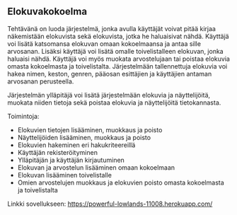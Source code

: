 ## Elokuvakokoelma

Tehtävänä on luoda järjestelmä, jonka avulla käyttäjät voivat pitää kirjaa näkemistään elokuvista sekä elokuvista, jotka he haluaisivat nähdä. Käyttäjä voi lisätä katsomansa elokuvan omaan kokoelmaansa ja antaa sille arvosanan. Lisäksi käyttäjä voi lisätä omalle toivelistalleen elokuvan, jonka haluaisi nähdä. Käyttäjä voi myös muokata arvostelujaan tai poistaa elokuvia omasta kokoelmasta ja toivelistalta. Järjestelmään tallennettuja elokuvia voi hakea nimen, keston, genren, pääosan esittäjien ja käyttäjien antaman arvosanan perusteella.

Järjestelmän ylläpitäjä voi lisätä järjestelmään elokuvia ja näyttelijöitä, muokata niiden tietoja sekä poistaa elokuvia ja näyttelijöitä tietokannasta.

Toimintoja:
- Elokuvien tietojen lisääminen, muokkaus ja poisto
- Näyttelijöiden lisääminen, muokkaus ja poisto
- Elokuvien hakeminen eri hakukriteereillä
- Käyttäjän rekisteröityminen
- Ylläpitäjän ja käyttäjän kirjautuminen
- Elokuvan ja arvostelun lisääminen omaan kokoelmaan
- Elokuvan lisääminen toivelistalle
- Omien arvostelujen muokkaus ja elokuvien poisto omasta kokoelmasta ja toivelistalta

Linkki sovellukseen: https://powerful-lowlands-11008.herokuapp.com/
